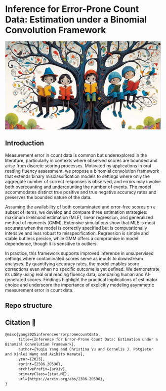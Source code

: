 # Inference for Error-Prone Count Data: Estimation under a Binomial Convolution Framework

![Logo](./assets/logo.jpg)

## Introduction 
Measurement error in count data is common but underexplored in the literature, particularly in contexts where observed scores are bounded and arise from discrete scoring processes. Motivated by applications in oral reading fluency assessment, we propose a binomial convolution framework that extends binary misclassification models to settings where only the aggregate number of correct responses is observed, and errors may involve both overcounting and undercounting the number of events. The model accommodates distinct true positive and true negative accuracy rates and preserves the bounded nature of the data. 

Assuming the availability of both contaminated and error-free scores on a subset of items, we develop and compare three estimation strategies: maximum likelihood estimation (MLE), linear regression, and generalized method of moments (GMM). Extensive simulations show that MLE is most accurate when the model is correctly specified but is computationally intensive and less robust to misspecification. Regression is simple and stable but less precise, while GMM offers a compromise in model dependence, though it is sensitive to outliers. 

In practice, this framework supports improved inference in unsupervised settings where contaminated scores serve as inputs to downstream analyses. By quantifying accuracy rates, the model enables score corrections even when no specific outcome is yet defined. We demonstrate its utility using real oral reading fluency data, comparing human and AI-generated scores. Findings highlight the practical implications of estimator choice and underscore the importance of explicitly modeling asymmetric measurement error in count data. 

## Repo structure 



## Citation :book:

```
@misc{yang2025inferenceerrorpronecountdata,
      title={Inference for Error-Prone Count Data: Estimation under a Binomial Convolution Framework}, 
      author={Yuqiu Yang and Christina Vu and Cornelis J. Potgieter and Xinlei Wang and Akihito Kamata},
      year={2025},
      eprint={2506.20596},
      archivePrefix={arXiv},
      primaryClass={stat.ME},
      url={https://arxiv.org/abs/2506.20596}, 
}
```


